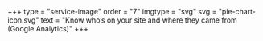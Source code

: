 +++
type = "service-image"
order = "7"
imgtype = "svg"
svg = "pie-chart-icon.svg"
text = "Know who’s on your site and where they came from (Google Analytics)"
+++
